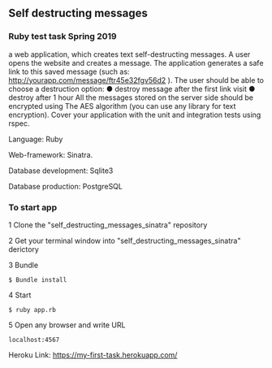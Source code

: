 ## Self destructing messages

### Ruby test task Spring 2019

a web application, which creates text self-destructing
messages.
A user opens the website and creates a message. The application generates a safe link to this saved message (such as: http://yourapp.com/message/ftr45e32fgv56d2 ).
The user should be able to choose a destruction option:
● destroy message after the first link visit
● destroy after 1 hour
All the messages stored on the server side should be encrypted using
The AES algorithm (you can use any library for text encryption).
Cover your application with the unit and integration tests using
rspec.

Language: Ruby

Web-framework: Sinatra.

Database development: Sqlite3

Database production: PostgreSQL

### To start app

1 Clone the "self_destructing_messages_sinatra" repository

2 Get your terminal window into "self_destructing_messages_sinatra" derictory

3 Bundle
```
$ Bundle install
```

4 Start
```
$ ruby app.rb
```

5 Open any browser and write URL
```
localhost:4567
```

Heroku Link: https://my-first-task.herokuapp.com/
